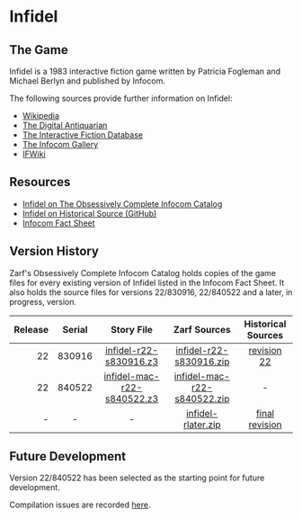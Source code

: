 # Infidel

## The Game

Infidel is a 1983 interactive fiction game written by Patricia Fogleman and Michael Berlyn and published by Infocom.

The following sources provide further information on Infidel:

* [Wikipedia](https://en.wikipedia.org/wiki/Infidel_(video_game))
* [The Digital Antiquarian](https://www.filfre.net/2013/04/infidel/)
* [The Interactive Fiction Database](https://ifdb.tads.org/viewgame?id=anu79a4n1jedg5mm)
* [The Infocom Gallery](http://gallery.guetech.org/infidel/infidel.html)
* [IFWiki](http://www.ifwiki.org/index.php/Infidel)

## Resources

* [Infidel on The Obsessively Complete Infocom Catalog](https://eblong.com/infocom/#infidel)
* [Infidel on Historical Source (GitHub)](https://github.com/historicalsource/infidel)
* [Infocom Fact Sheet](http://pdd.if-legends.org/infocom/fact-sheet.txt)

## Version History

Zarf's Obsessively Complete Infocom Catalog holds copies of the game files for every existing version of Infidel listed in the Infocom Fact Sheet. It also holds the source files for versions 22/830916, 22/840522 and a later, in progress, version.

| Release | Serial | Story File                   | Zarf Sources                  | Historical Sources |
| -------:|:------:|:----------------------------:|:-----------------------------:|:------------------:|
|      22 | 830916 |     [infidel-r22-s830916.z3] |     [infidel-r22-s830916.zip] |      [revision 22] |
|      22 | 840522 | [infidel-mac-r22-s840522.z3] | [infidel-mac-r22-s840522.zip] |                  - |
|       - |      - |                            - |          [infidel-rlater.zip] |   [final revision] |

[infidel-r22-s830916.z3]: https://eblong.com/infocom/gamefiles/infidel-r22-s830916.z3
[infidel-r22-s830916.zip]: https://eblong.com/infocom/sources/infidel-r22-s830916.zip
[revision 22]: https://github.com/historicalsource/infidel/tree/fa9390b02cfc7a96281587b254b9239d2eed0659

[infidel-mac-r22-s840522.z3]: https://eblong.com/infocom/gamefiles/infidel-mac-r22-s840522.z3
[infidel-mac-r22-s840522.zip]: https://eblong.com/infocom/sources/infidel-mac-r22-s840522.zip

[infidel-rlater.zip]: https://eblong.com/infocom/sources/infidel-rlater.zip
[final revision]: https://github.com/historicalsource/infidel/tree/5f9e04460286703b00906482f35a5730f450eff1

## Future Development

Version 22/840522 has been selected as the starting point for future development.

Compilation issues are recorded [here](https://github.com/the-infocom-files/infidel/issues/2).
